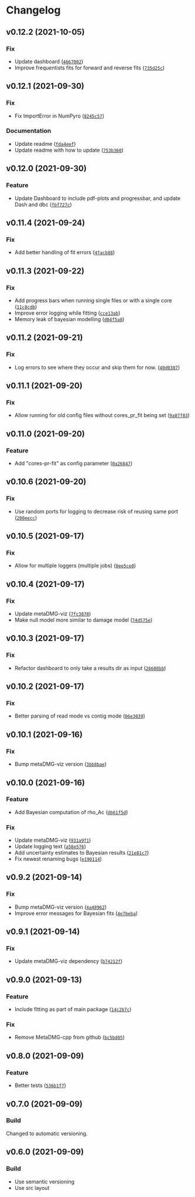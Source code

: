 # Changelog

<!--next-version-placeholder-->

## v0.12.2 (2021-10-05)
### Fix
* Update dashboard ([`4667002`](https://github.com/metaDMG/metaDMG/commit/46670021bfc50813b884085fffbf8110cf33c34d))
* Improve frequentists fits for forward and reverse fits ([`735d25c`](https://github.com/metaDMG/metaDMG/commit/735d25c742a9e627c4fded2cd86ff861fefe04c6))

## v0.12.1 (2021-09-30)
### Fix
* Fix ImportError in NumPyro ([`8245c57`](https://github.com/metaDMG/metaDMG/commit/8245c57a11c87c97117c5178ee958f97d9ea8809))

### Documentation
* Update readme ([`fda4eef`](https://github.com/metaDMG/metaDMG/commit/fda4eefe5e341a0b6e10cf704eccccd20230fc0c))
* Update readme with how to update ([`753b360`](https://github.com/metaDMG/metaDMG/commit/753b360ce4332d9ddd086d5529dd7e15d2f3c93e))

## v0.12.0 (2021-09-30)
### Feature
* Update Dashboard to include pdf-plots and progressbar, and update Dash and dbc ([`fbf727c`](https://github.com/metaDMG/metaDMG/commit/fbf727c86c930d1675a31e9de61969323c2d8ec4))

## v0.11.4 (2021-09-24)
### Fix
* Add better handling of fit errors ([`4facb88`](https://github.com/metaDMG/metaDMG/commit/4facb88f1c25974adf73c3a20a546dfe859af3d9))

## v0.11.3 (2021-09-22)
### Fix
* Add progress bars when running single files or with a single core ([`11c8cdb`](https://github.com/metaDMG/metaDMG/commit/11c8cdbb8f9b74462cf031107beed043d0bdca37))
* Improve error logging while fitting ([`cce13ab`](https://github.com/metaDMG/metaDMG/commit/cce13ab4c4debce61a333c7fa686d452a0a29465))
* Memory leak of bayesian modelling ([`d04f5a8`](https://github.com/metaDMG/metaDMG/commit/d04f5a8e9e3ed8db30910e33f5d74f65944ca926))

## v0.11.2 (2021-09-21)
### Fix
* Log errors to see where they occur and skip them for now. ([`40d0387`](https://github.com/metaDMG/metaDMG/commit/40d038772882c08369504f408e32837d20c64c31))

## v0.11.1 (2021-09-20)
### Fix
* Allow running for old config files without cores_pr_fit being set ([`9a07f83`](https://github.com/metaDMG/metaDMG/commit/9a07f838a545348b8b29ec64250a7f3f1a793bf8))

## v0.11.0 (2021-09-20)
### Feature
* Add "cores-pr-fit" as config parameter ([`0a26847`](https://github.com/metaDMG/metaDMG/commit/0a26847c9e333697f5bece26d3239824018719e1))

## v0.10.6 (2021-09-20)
### Fix
* Use random ports for logging to decrease risk of reusing same port ([`200eecc`](https://github.com/metaDMG/metaDMG/commit/200eecca3f7c45cbaab1246fe7694734494fffd4))

## v0.10.5 (2021-09-17)
### Fix
* Allow for multiple loggers (multiple jobs) ([`0ee5ce0`](https://github.com/metaDMG/metaDMG/commit/0ee5ce05ef9ca3b496759e7433bb223037b6cb18))

## v0.10.4 (2021-09-17)
### Fix
* Update metaDMG-viz ([`7fc3878`](https://github.com/metaDMG/metaDMG/commit/7fc38788402599adb520eff75cbd364fc92fa147))
* Make null model more similar to damage model ([`74d575e`](https://github.com/metaDMG/metaDMG/commit/74d575e23c2faf54c62dc06e2de9d515d67fbd60))

## v0.10.3 (2021-09-17)
### Fix
* Refactor dashboard to only take a results dir as input ([`26608bb`](https://github.com/metaDMG/metaDMG/commit/26608bb6b532e6af9ff96b5b4697cb88a1b52732))

## v0.10.2 (2021-09-17)
### Fix
* Better parsing of read mode vs contig mode ([`06e3039`](https://github.com/metaDMG/metaDMG/commit/06e3039423a6138a8bed54cd812734489485b63e))

## v0.10.1 (2021-09-16)
### Fix
* Bump metaDMG-viz version ([`3bb8bae`](https://github.com/metaDMG/metaDMG/commit/3bb8bae1367c67232a39e3c64f213c59c0f7a87e))

## v0.10.0 (2021-09-16)
### Feature
* Add Bayesian computation of rho_Ac ([`db61f5d`](https://github.com/metaDMG/metaDMG/commit/db61f5d0d9bc49a5d537457178445a0bc7a100cb))

### Fix
* Update metaDMG-viz ([`931a9f1`](https://github.com/metaDMG/metaDMG/commit/931a9f15a71f6067708a5059f8e1322b47dfee61))
* Update logging text ([`a58e576`](https://github.com/metaDMG/metaDMG/commit/a58e576ab7e705c1ba72972a7d2c549a8fda8deb))
* Add uncertainty estimates to Bayesian results ([`21e81c7`](https://github.com/metaDMG/metaDMG/commit/21e81c7198c464937597ee1fa89bc471bae12685))
* Fix newest renaming bugs ([`e190114`](https://github.com/metaDMG/metaDMG/commit/e1901143dd2c5387314e5543a0bece86e400e215))

## v0.9.2 (2021-09-14)
### Fix
* Bump metaDMG-viz version ([`4a48962`](https://github.com/metaDMG/metaDMG/commit/4a48962592eefa358257097cd9dad942597bc389))
* Improve error messages for Bayesian fits ([`4e7beba`](https://github.com/metaDMG/metaDMG/commit/4e7beba224e05eaa2faef04f47aac1aa9d754932))

## v0.9.1 (2021-09-14)
### Fix
* Update metaDMG-viz dependency ([`b74212f`](https://github.com/metaDMG/metaDMG/commit/b74212f1da275aa5718dc58c023fd27a9fae5dc7))

## v0.9.0 (2021-09-13)
### Feature
* Include fitting as part of main package ([`14c2b7c`](https://github.com/metaDMG/metaDMG/commit/14c2b7c850f3b0c6a4d0c8423d20741521349378))

### Fix
* Remove MetaDMG-cpp from github ([`bc5bd05`](https://github.com/metaDMG/metaDMG/commit/bc5bd0519c27be5faadee2c05141928e9b9bcbc4))

## v0.8.0 (2021-09-09)
### Feature
* Better tests ([`536b1f7`](https://github.com/metaDMG/metaDMG/commit/536b1f732fdc1601c41e01342393975e1ed1ac67))


## v0.7.0 (2021-09-09)

### Build

Changed to automatic versioning.


## v0.6.0 (2021-09-09)

### Build

- Use semantic versioning
- Use src layout
